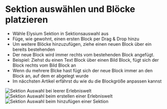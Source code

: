 # Sektion auswählen und Blöcke platzieren
- Wähle Elysium Sektion in Sektionsauswahl aus
- Füge, wie gewohnt, einen ersten Block per Drag & Drop hinzu
- Um weitere Blöcke hinzuzufügen, ziehe einen neuen Block über ein bereits bestehenden
- Der neue Block wird immer rechts vom bestehenden Block angefügt.
- Beispiel: Ziehst du einen Text Block über einen Bild Block, fügt sich der Block rechts vom Bild Block an
- Wenn du mehrere Blcke hast fügt sich der neue Block immer an den Block an, auf dem er abgelegt wurde
- Im näcchsten Artikel erfährst du wie du die Blockgröße anpassen kannst

<Grid>
    <Column :cols-md="6" :cols-xl="4">
        <Image src="/images/sektion/admin-auswahl-blank.png" alt="Sektion Auswahl bei leerer Erlebniswelt" />
    </Column>
    <Column :cols-md="6" :cols-xl="4">
        <Image src="/images/sektion/admin-auswahl-wizard.png" alt="Sektion Auswahl beim erstellen einer Erlebniswelt" />
    </Column>
    <Column :cols-md="6" :cols-xl="4">
        <Image src="/images/sektion/admin-auswahl-add.png" alt="Sektion Auswahl beim hinzufügen einer Sektion" />
    </Column>
</Grid>